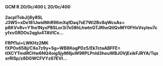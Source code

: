 #### GCM R 20/0c/400 L 20/0c/400
**2acpITobJ/j6y8SL**<br/>**J3W5+xDe181JwidNhR96mXqfDaq7sE7Wi2Bv8qWcsAs=**<br/>**p8KVv8v+Y1he1NyxPBSLor3i7o58hLhwtnGTJRhoQtlQvMY0FHxVsyIeu7cyfxvGRDOs2qgIu4TAVICx...**<br/><br/>
**FRPf1ui+LWKHz2MK**<br/>**fXPOx658j/CXo7z9y+Sg+WB8KogPDz5/Ek7ctaABFFE=**<br/>**tlXCYTmdRCHw6NQ4oigSjyM8juW9RPLPnId3houWBJOVjExikFJRYA/TqsxrRISp/z8DGWCFVYz67EVI...**